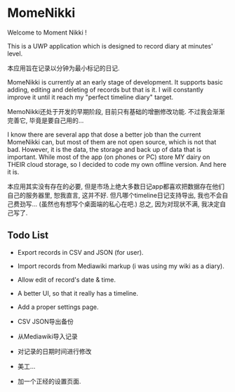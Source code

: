 # MomeNikki

Welcome to Moment Nikki !

This is a UWP application which is designed to record diary at minutes' level.

本应用旨在记录以分钟为最小标记的日记.

MomeNikki is currently at an early stage of development. It supports basic adding, editing and deleting of records but that is it. I will constantly improve it until it reach my "perfect timeline diary" target.

MemoNikki还处于开发的早期阶段, 目前只有基础的增删修改功能. 不过我会渐渐完善它, 毕竟是要自己用的...

I know there are several app that dose a better job than the current MomeNikki can, but most of them are not open source, which is not that bad. However, it is the data, the storage and back up of data that is important. While most of the app (on phones or PC) store MY dairy on THEIR cloud storage, so I decided to code my own offline version. And here it is.

本应用其实没有存在的必要, 但是市场上绝大多数日记app都喜欢把数据存在他们自己的服务器里, 恕我直言,
这并不好. 但凡哪个timeline日记支持导出, 我也不会自己费劲写... (虽然也有想写个桌面端的私心在吧.)
总之, 因为对现状不满, 我决定自己写了.
## Todo List

* Export records in CSV and JSON (for user).
* Import records from Mediawiki markup (i was using my wiki as a diary).
* Allow edit of record's date & time.
* A better UI, so that it really has a timeline.
* Add a proper settings page.


* CSV JSON导出备份
* 从Mediawiki导入记录
* 对记录的日期时间进行修改
* 美工...
* 加一个正经的设置页面.